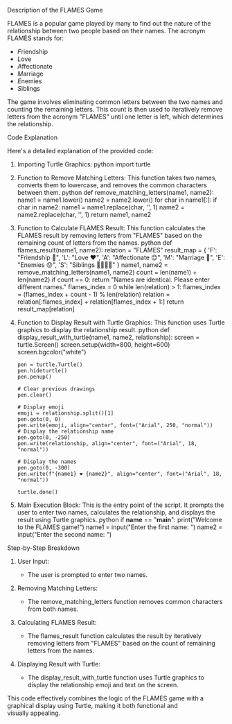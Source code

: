  Description of the FLAMES Game

FLAMES is a popular game played by many to find out the nature of the relationship between two people based on their names. The acronym FLAMES stands for:
- *F*riendship
- *L*ove
- *A*ffectionate
- *M*arriage
- *E*nemies
- *S*iblings

The game involves eliminating common letters between the two names and counting the remaining letters. This count is then used to iteratively remove letters from the acronym "FLAMES" until one letter is left, which determines the relationship.

 Code Explanation

Here's a detailed explanation of the provided code:

1. Importing Turtle Graphics:
   python
   import turtle
   

2. Function to Remove Matching Letters:
   This function takes two names, converts them to lowercase, and removes the common characters between them.
   python
   def remove_matching_letters(name1, name2):
       name1 = name1.lower()
       name2 = name2.lower()
       for char in name1[:]:
           if char in name2:
               name1 = name1.replace(char, '', 1)
               name2 = name2.replace(char, '', 1)
       return name1, name2
   

3. Function to Calculate FLAMES Result:
   This function calculates the FLAMES result by removing letters from "FLAMES" based on the remaining count of letters from the names.
   python
   def flames_result(name1, name2):
       relation = "FLAMES"
       result_map = {
           'F': "Friendship 🤝",
           'L': "Love ❤",
           'A': "Affectionate 😊",
           'M': "Marriage 💍",
           'E': "Enemies 😡",
           'S': "Siblings 👨‍👩‍👧‍👦"
       }
       name1, name2 = remove_matching_letters(name1, name2)
       count = len(name1) + len(name2)
       if count == 0:
           return "Names are identical. Please enter different names."
       flames_index = 0
       while len(relation) > 1:
           flames_index = (flames_index + count - 1) % len(relation)
           relation = relation[:flames_index] + relation[flames_index + 1:]
       return result_map[relation]
   

4. Function to Display Result with Turtle Graphics:
   This function uses Turtle graphics to display the relationship result.
   python
   def display_result_with_turtle(name1, name2, relationship):
       screen = turtle.Screen()
       screen.setup(width=800, height=600)
       screen.bgcolor("white")
       
       pen = turtle.Turtle()
       pen.hideturtle()
       pen.penup()
       
       # Clear previous drawings
       pen.clear()
       
       # Display emoji
       emoji = relationship.split()[1]
       pen.goto(0, 0)
       pen.write(emoji, align="center", font=("Arial", 250, "normal"))
       # Display the relationship name
       pen.goto(0, -250)
       pen.write(relationship, align="center", font=("Arial", 18, "normal"))
       
       # Display the names
       pen.goto(0, -300)
       pen.write(f"{name1} ❤ {name2}", align="center", font=("Arial", 18, "normal"))
       
       turtle.done()
   

5. Main Execution Block:
   This is the entry point of the script. It prompts the user to enter two names, calculates the relationship, and displays the result using Turtle graphics.
   python
   if __name__ == "__main__":
       print("Welcome to the FLAMES game!")
       name1 = input("Enter the first name: ")
       name2 = input("Enter the second name: ")
       
       

Step-by-Step Breakdown

1. User Input:
   - The user is prompted to enter two names.
   
2. Removing Matching Letters:
   - The remove_matching_letters function removes common characters from both names.
   
3. Calculating FLAMES Result:
   - The flames_result function calculates the result by iteratively removing letters from "FLAMES" based on the count of remaining letters from the names.
   
4. Displaying Result with Turtle:
   - The display_result_with_turtle function uses Turtle graphics to display the relationship emoji and text on the screen.

This code effectively combines the logic of the FLAMES game with a graphical display using Turtle, making it both functional and visually appealing.
